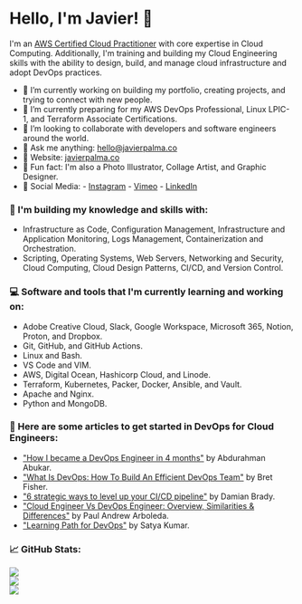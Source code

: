 # Hello, I'm Javier! 👋

I'm an [AWS Certified Cloud Practitioner](https://www.credly.com/earner/earned/badge/9b9062b3-4426-4394-a8f5-2c4041b9eef6) with core expertise in Cloud Computing. Additionally, I'm training and building my Cloud Engineering skills with the ability to design, build, and manage cloud infrastructure and adopt DevOps practices.
- :notebook_with_decorative_cover: I’m currently working on building my portfolio, creating projects, and trying to connect with new people.
- 🌱 I’m currently preparing for my AWS DevOps Professional, Linux LPIC-1, and Terraform Associate Certifications.
- :beer: I’m looking to collaborate with developers and software engineers around the world.
- 💬 Ask me anything: hello@javierpalma.co
- :newspaper: Website: [javierpalma.co](https://www.javierpalma.co)
- :art: Fun fact: I'm also a Photo Illustrator, Collage Artist, and Graphic Designer.
- :wave: Social Media: 
        - [Instagram](https://instagram.com/imjavierpalma)
        - [Vimeo](https://vimeo.com/imjavierpalma)
        - [LinkedIn](https://www.linkedin.com/in/imjavierpalma)

### :book: I'm building my knowledge and skills with:

- Infrastructure as Code, Configuration Management, Infrastructure and Application Monitoring, Logs Management, Containerization and Orchestration.
- Scripting, Operating Systems, Web Servers, Networking and Security, Cloud Computing, Cloud Design Patterns, CI/CD, and Version Control.

### :computer: Software and tools that I'm currently learning and working on:

- Adobe Creative Cloud, Slack, Google Workspace, Microsoft 365, Notion, Proton, and Dropbox.
- Git, GitHub, and GitHub Actions.
- Linux and Bash.
- VS Code and VIM.
- AWS, Digital Ocean, Hashicorp Cloud, and Linode.
- Terraform, Kubernetes, Packer, Docker, Ansible, and Vault.
- Apache and Nginx.
- Python and MongoDB.

### :tada: Here are some articles to get started in DevOps for Cloud Engineers:

- ["How I became a DevOps Engineer in 4 months"](https://medium.com/@a.abukar/how-i-became-a-devops-engineer-in-4-months-68ab10ef3084) by Abdurahman Abukar.
- ["What Is DevOps: How To Build An Efficient DevOps Team"](https://www.bretfisher.com/what-is-devops/) by Bret Fisher.
- ["6 strategic ways to level up your CI/CD pipeline"](https://github.blog/2022-07-19-6-strategic-ways-to-level-up-your-ci-cd-pipeline/) by Damian Brady.
- ["Cloud Engineer Vs DevOps Engineer: Overview, Similarities & Differences"](https://kodekloud.com/blog/cloud-engineer-vs-devops-engineer/) by Paul Andrew Arboleda.
- ["Learning Path for DevOps"](https://medium.com/@satya.kumar/learning-path-for-devops-c6e66e5f1f01) by Satya Kumar.

### :chart_with_upwards_trend: GitHub Stats:
![](https://github-readme-stats.vercel.app/api?username=imjavierpalma&theme=gruvbox&hide_border=false&include_all_commits=true&count_private=true)<br/>
![](https://github-readme-streak-stats.herokuapp.com/?user=imjavierpalma&theme=gruvbox&hide_border=false)<br/>
![](https://github-readme-stats.vercel.app/api/top-langs/?username=imjavierpalma&theme=gruvbox&hide_border=false&include_all_commits=true&count_private=true&layout=compact)
